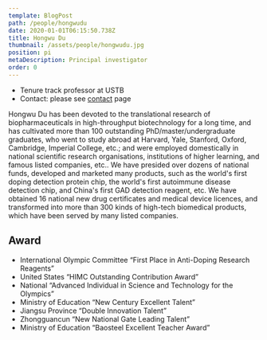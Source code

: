 ```yaml
---
template: BlogPost
path: /people/hongwudu
date: 2020-01-01T06:15:50.738Z
title: Hongwu Du
thumbnail: /assets/people/hongwudu.jpg
position: pi
metaDescription: Principal investigator
order: 0
---
```


- Tenure track professor at USTB
- Contact: please see [contact](/contact) page

Hongwu Du has been devoted to the translational research of biopharmaceuticals in high-throughput biotechnology for a long time, and has cultivated more than 100 outstanding PhD/master/undergraduate graduates, who went to study abroad at Harvard, Yale, Stanford, Oxford, Cambridge, Imperial College, etc.; and were employed domestically in national scientific research organisations, institutions of higher learning, and famous listed companies, etc.. We have presided over dozens of national funds, developed and marketed many products, such as the world's first doping detection protein chip, the world's first autoimmune disease detection chip, and China's first GAD detection reagent, etc. We have obtained 16 national new drug certificates and medical device licences, and transformed into more than 300 kinds of high-tech biomedical products, which have been served by many listed companies.

## Award

- International Olympic Committee “First Place in Anti-Doping Research Reagents”
- United States “HIMC Outstanding Contribution Award”
- National “Advanced Individual in Science and Technology for the Olympics”
- Ministry of Education “New Century Excellent Talent”
- Jiangsu Province “Double Innovation Talent”
- Zhongguancun “New National Gate Leading Talent”
- Ministry of Education “Baosteel Excellent Teacher Award”


